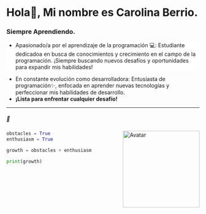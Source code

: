 
# Hola👋, Mi nombre es Carolina Berrio.

### Siempre Aprendiendo.

<ul style="background-color: #FFFFFF;">
<li>Apasionado/a por el aprendizaje de la programación 💻: Estudiante dedicadoa en busca de conocimientos y crecimiento en el campo de la programación. ¡Siempre buscando nuevos desafíos y oportunidades para expandir mis habilidades!</li>
</ul>

<ul>
<li>En constante evolución como desarrolladora: Entusiasta de programación✨, enfocada en aprender nuevas tecnologías y perfeccionar mis habilidades de desarrollo.</li>
<li><strong>¡Lista para enfrentar cualquier desafío!</strong></li>
</ul>

---

##### 💖 

<div>
  <img src="https://avataaars.io/?avatarStyle=Circle&topType=LongHairBigHair&accessoriesType=Blank&hairColor=Black&facialHairType=Blank&clotheType=Hoodie&clotheColor=PastelRed&eyeType=Happy&eyebrowType=Default&mouthType=Smile&skinColor=Light" alt="Avatar" width="200" align="right">

```python
obstacles = True
enthusiasm = True

growth = obstacles + enthusiasm

print(growth)

